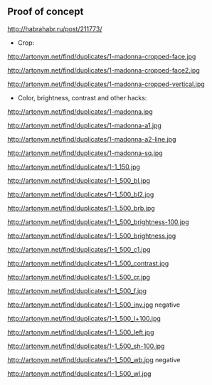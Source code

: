 Proof of concept
-----------------

http://habrahabr.ru/post/211773/

* Crop:

http://artonym.net/find/duplicates/1-madonna-cropped-face.jpg

http://artonym.net/find/duplicates/1-madonna-cropped-face2.jpg

http://artonym.net/find/duplicates/1-madonna-cropped-vertical.jpg

* Color, brightness, contrast and other hacks:

http://artonym.net/find/duplicates/1-madonna.jpg

http://artonym.net/find/duplicates/1-madonna-a1.jpg

http://artonym.net/find/duplicates/1-madonna-a2-line.jpg

http://artonym.net/find/duplicates/1-madonna-sq.jpg

http://artonym.net/find/duplicates/1-1_150.jpg

http://artonym.net/find/duplicates/1-1_500_bl.jpg

http://artonym.net/find/duplicates/1-1_500_bl2.jpg

http://artonym.net/find/duplicates/1-1_500_brb.jpg

http://artonym.net/find/duplicates/1-1_500_brightness-100.jpg

http://artonym.net/find/duplicates/1-1_500_brightness.jpg

http://artonym.net/find/duplicates/1-1_500_c1.jpg

http://artonym.net/find/duplicates/1-1_500_contrast.jpg

http://artonym.net/find/duplicates/1-1_500_cr.jpg

http://artonym.net/find/duplicates/1-1_500_f.jpg

http://artonym.net/find/duplicates/1-1_500_inv.jpg negative

http://artonym.net/find/duplicates/1-1_500_l+100.jpg

http://artonym.net/find/duplicates/1-1_500_left.jpg

http://artonym.net/find/duplicates/1-1_500_sh-100.jpg

http://artonym.net/find/duplicates/1-1_500_wb.jpg negative

http://artonym.net/find/duplicates/1-1_500_wl.jpg
